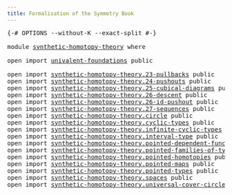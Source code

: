 ```yaml
---
title: Formalisation of the Symmetry Book
---
```


<pre class="Agda"><a id="60" class="Symbol">{-#</a> <a id="64" class="Keyword">OPTIONS</a> <a id="72" class="Pragma">--without-K</a> <a id="84" class="Pragma">--exact-split</a> <a id="98" class="Symbol">#-}</a>

<a id="103" class="Keyword">module</a> <a id="110" href="synthetic-homotopy-theory.html" class="Module">synthetic-homotopy-theory</a> <a id="136" class="Keyword">where</a>

<a id="143" class="Keyword">open</a> <a id="148" class="Keyword">import</a> <a id="155" href="univalent-foundations.html" class="Module">univalent-foundations</a> <a id="177" class="Keyword">public</a>

<a id="185" class="Keyword">open</a> <a id="190" class="Keyword">import</a> <a id="197" href="synthetic-homotopy-theory.23-pullbacks.html" class="Module">synthetic-homotopy-theory.23-pullbacks</a> <a id="236" class="Keyword">public</a>
<a id="243" class="Keyword">open</a> <a id="248" class="Keyword">import</a> <a id="255" href="synthetic-homotopy-theory.24-pushouts.html" class="Module">synthetic-homotopy-theory.24-pushouts</a> <a id="293" class="Keyword">public</a>
<a id="300" class="Keyword">open</a> <a id="305" class="Keyword">import</a> <a id="312" href="synthetic-homotopy-theory.25-cubical-diagrams.html" class="Module">synthetic-homotopy-theory.25-cubical-diagrams</a> <a id="358" class="Keyword">public</a>
<a id="365" class="Keyword">open</a> <a id="370" class="Keyword">import</a> <a id="377" href="synthetic-homotopy-theory.26-descent.html" class="Module">synthetic-homotopy-theory.26-descent</a> <a id="414" class="Keyword">public</a>
<a id="421" class="Keyword">open</a> <a id="426" class="Keyword">import</a> <a id="433" href="synthetic-homotopy-theory.26-id-pushout.html" class="Module">synthetic-homotopy-theory.26-id-pushout</a> <a id="473" class="Keyword">public</a>
<a id="480" class="Keyword">open</a> <a id="485" class="Keyword">import</a> <a id="492" href="synthetic-homotopy-theory.27-sequences.html" class="Module">synthetic-homotopy-theory.27-sequences</a> <a id="531" class="Keyword">public</a>
<a id="538" class="Keyword">open</a> <a id="543" class="Keyword">import</a> <a id="550" href="synthetic-homotopy-theory.circle.html" class="Module">synthetic-homotopy-theory.circle</a> <a id="583" class="Keyword">public</a>
<a id="590" class="Keyword">open</a> <a id="595" class="Keyword">import</a> <a id="602" href="synthetic-homotopy-theory.cyclic-types.html" class="Module">synthetic-homotopy-theory.cyclic-types</a> <a id="641" class="Keyword">public</a>
<a id="648" class="Keyword">open</a> <a id="653" class="Keyword">import</a> <a id="660" href="synthetic-homotopy-theory.infinite-cyclic-types.html" class="Module">synthetic-homotopy-theory.infinite-cyclic-types</a> <a id="708" class="Keyword">public</a>
<a id="715" class="Keyword">open</a> <a id="720" class="Keyword">import</a> <a id="727" href="synthetic-homotopy-theory.interval-type.html" class="Module">synthetic-homotopy-theory.interval-type</a> <a id="767" class="Keyword">public</a>
<a id="774" class="Keyword">open</a> <a id="779" class="Keyword">import</a> <a id="786" href="synthetic-homotopy-theory.pointed-dependent-functions.html" class="Module">synthetic-homotopy-theory.pointed-dependent-functions</a> <a id="840" class="Keyword">public</a>
<a id="847" class="Keyword">open</a> <a id="852" class="Keyword">import</a> <a id="859" href="synthetic-homotopy-theory.pointed-families-of-types.html" class="Module">synthetic-homotopy-theory.pointed-families-of-types</a> <a id="911" class="Keyword">public</a>
<a id="918" class="Keyword">open</a> <a id="923" class="Keyword">import</a> <a id="930" href="synthetic-homotopy-theory.pointed-homotopies.html" class="Module">synthetic-homotopy-theory.pointed-homotopies</a> <a id="975" class="Keyword">public</a>
<a id="982" class="Keyword">open</a> <a id="987" class="Keyword">import</a> <a id="994" href="synthetic-homotopy-theory.pointed-maps.html" class="Module">synthetic-homotopy-theory.pointed-maps</a> <a id="1033" class="Keyword">public</a>
<a id="1040" class="Keyword">open</a> <a id="1045" class="Keyword">import</a> <a id="1052" href="synthetic-homotopy-theory.pointed-types.html" class="Module">synthetic-homotopy-theory.pointed-types</a> <a id="1092" class="Keyword">public</a>
<a id="1099" class="Keyword">open</a> <a id="1104" class="Keyword">import</a> <a id="1111" href="synthetic-homotopy-theory.spaces.html" class="Module">synthetic-homotopy-theory.spaces</a> <a id="1144" class="Keyword">public</a>
<a id="1151" class="Keyword">open</a> <a id="1156" class="Keyword">import</a> <a id="1163" href="synthetic-homotopy-theory.universal-cover-circle.html" class="Module">synthetic-homotopy-theory.universal-cover-circle</a> <a id="1212" class="Keyword">public</a>
</pre>